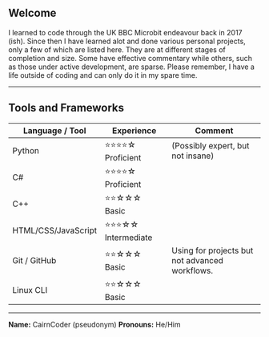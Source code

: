## Welcome

I learned to code through the UK BBC Microbit endeavour back in 2017 (ish). Since then I have learned alot and done various personal projects, only a few of which are listed here. They are at different stages of completion and size. Some have effective commentary while others, such as those under active development, are sparse.
Please remember, I have a life outside of coding and can only do it in my spare time.

---

## Tools and Frameworks

| Language / Tool | Experience | Comment |
|-----------------|------------|---------|
| Python          | ⭐⭐⭐⭐☆ Proficient | (Possibly expert, but not insane) |
| C#              | ⭐⭐⭐⭐☆ Proficient ||
| C++             | ⭐⭐☆☆☆ Basic ||
| HTML/CSS/JavaScript | ⭐⭐⭐☆☆ Intermediate ||
| Git / GitHub      | ⭐⭐☆☆☆ Basic |Using for projects but not advanced workflows.|
| Linux CLI       | ⭐⭐☆☆☆ Basic ||


---

**Name:** CairnCoder (pseudonym)
**Pronouns:** He/Him
